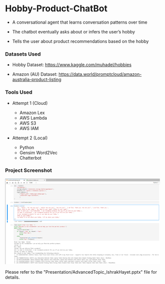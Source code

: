 # Hobby-Product-ChatBot

 - A conversational agent that learns conversation patterns over time

 - The chatbot eventually asks about or infers the user’s hobby

 - Tells the user about product recommendations based on the hobby
 
### Datasets Used

 - Hobby Dataset:
     https://www.kaggle.com/muhadel/hobbies 

 - Amazon (AU) Dataset:
     https://data.world/promptcloud/amazon-australia-product-listing 

### Tools Used

 - Attempt 1 (Cloud)
   - Amazon Lex
   - AWS Lambda
   - AWS S3
   - AWS IAM

 - Attempt 2 (Local)
   - Python
   - Gensim Word2Vec
   - Chatterbot
   
### Project Screenshot

![ChatBot in the Works](https://github.com/ihayet/Hobby-Product-ChatBot/blob/master/Presentation/Python_3.PNG?raw=true)
 
Please refer to the "Presentation/AdvancedTopic_IshrakHayet.pptx" file for details.
